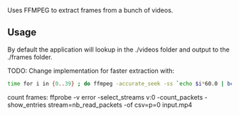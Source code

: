 Uses FFMPEG to extract frames from a bunch of videos.

## Usage

By default the application will lookup in the ./videos folder and output to the ./frames folder.


TODO:
Change implementation for faster extraction with:
```bash
time for i in {0..39} ; do ffmpeg -accurate_seek -ss `echo $i*60.0 | bc` -i input.mp4 -frames:v 1output-$i.png ; done
```

count frames:
ffprobe -v error -select_streams v:0 -count_packets -show_entries stream=nb_read_packets -of csv=p=0 input.mp4
